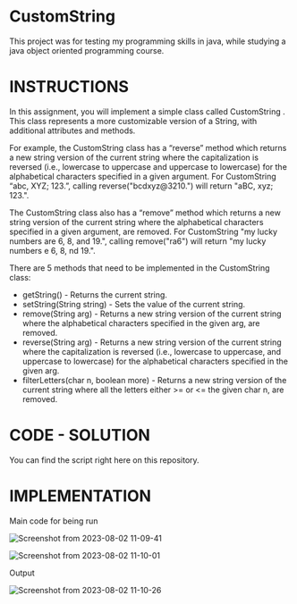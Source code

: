 # CustomString
This project was for testing my programming skills in java, while studying a java object oriented programming course.

# INSTRUCTIONS
In this assignment, you will implement a simple class called ​ CustomString​ . This class represents a more customizable version of a String, with additional attributes and methods.

For example, the CustomString class has a “reverse” method which returns a new string version of the current string where the capitalization is reversed (i.e., lowercase to uppercase and uppercase to lowercase) for the alphabetical characters specified in a given argument. For CustomString “abc, XYZ; 123.”, calling reverse("bcdxyz@3210.") will return "aBC, xyz; 123.".

The CustomString class also has a “remove” method which returns a new string version of the current string where the alphabetical characters specified in a given argument, are removed. For CustomString "my lucky numbers are 6, 8, and 19.", calling remove("ra6") will return "my lucky numbers e 6, 8, nd 19.".

There are 5 methods that need to be implemented in the CustomString class:

- getString() - Returns the current string.
- setString(String string) - Sets the value of the current string.
- remove(String arg) - Returns a new string version of the current string where the
alphabetical characters specified in the given arg, are removed.
- reverse(String arg) - Returns a new string version of the current string where the
capitalization is reversed (i.e., lowercase to uppercase, and uppercase to lowercase) for
the alphabetical characters specified in the given arg.
- filterLetters(char n, boolean more) - Returns a new string version of the current string
where all the letters either >= or <= the given char n, are removed.

# CODE - SOLUTION
You can find the script right here on this repository.

# IMPLEMENTATION
Main code for being run

![Screenshot from 2023-08-02 11-09-41](https://github.com/OrdoGeek/CustomString/assets/117246749/68253934-a2a0-4442-a627-c789f969d8a3)

![Screenshot from 2023-08-02 11-10-01](https://github.com/OrdoGeek/CustomString/assets/117246749/e4630757-4e9a-4f43-a595-754703dd6a67)

Output

![Screenshot from 2023-08-02 11-10-26](https://github.com/OrdoGeek/CustomString/assets/117246749/c2504d4b-9ac1-474d-a13c-691e65982bf2)



